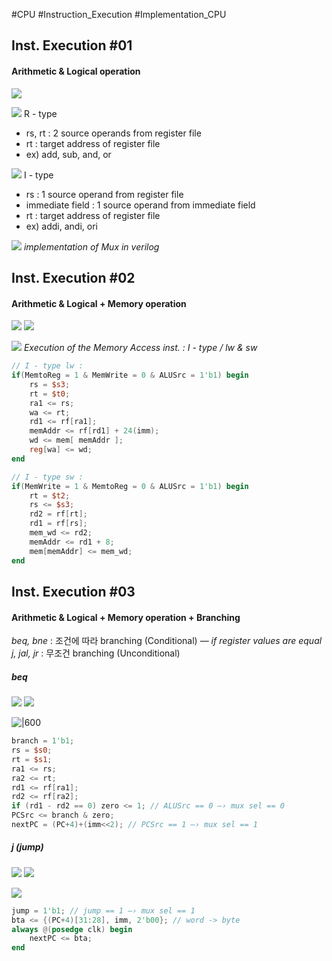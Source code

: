#CPU #Instruction_Execution #Implementation_CPU 

## Inst. Execution #01

#### Arithmetic & Logical operation

![](https://i.imgur.com/ynU4ZZK.png)

![](https://i.imgur.com/4fXxhSo.png)
R - type
- rs, rt : 2 source operands from register file
- rt : target address of register file
- ex) add, sub, and, or

![](https://i.imgur.com/mWFRVe0.png)
I - type
- rs : 1 source operand from register file
- immediate field : 1 source operand from immediate field
- rt : target address of register file
- ex) addi, andi, ori

![](https://i.imgur.com/KAS0oSh.png)
*implementation of Mux in verilog*

## Inst. Execution #02

#### Arithmetic & Logical + Memory operation

![](https://i.imgur.com/T2FrvNZ.png)
![](https://i.imgur.com/dYQhHOj.png)

![](https://i.imgur.com/P6mmAvv.png)
*Execution  of the Memory Access inst. : I - type / lw & sw*

```verilog
// I - type lw :
if(MemtoReg = 1 & MemWrite = 0 & ALUSrc = 1'b1) begin
	rs = $s3;
	rt = $t0;
	ra1 <= rs;
	wa <= rt;
	rd1 <= rf[ra1];
	memAddr <= rf[rd1] + 24(imm);
	wd <= mem[ memAddr ];
	reg[wa] <= wd;
end
```

``` verilog
// I - type sw :
if(MemWrite = 1 & MemtoReg = 0 & ALUSrc = 1'b1) begin
	rt = $t2;
	rs <= $s3;
	rd2 = rf[rt];
	rd1 = rf[rs];
	mem_wd <= rd2;
	memAddr <= rd1 + 8;
	mem[memAddr] <= mem_wd;
end
```

## Inst. Execution #03

#### Arithmetic & Logical + Memory operation + Branching

*beq, bne* : 조건에 따라 branching (Conditional) *— if register values are equal*
*j, jal, jr* : 무조건 branching (Unconditional)

##### beq

![](https://i.imgur.com/0NKHiih.png)
![](https://i.imgur.com/vZ8nkST.png)

![|600](https://i.imgur.com/Jx2dAO0.png)

``` verilog
branch = 1'b1;
rs = $s0;
rt = $s1;
ra1 <= rs;
ra2 <= rt;
rd1 <= rf[ra1];
rd2 <= rf[ra2];
if (rd1 - rd2 == 0) zero <= 1; // ALUSrc == 0 —› mux sel == 0
PCSrc <= branch & zero;
nextPC = (PC+4)+(imm<<2); // PCSrc == 1 —› mux sel == 1
```

##### j (jump)

![](https://i.imgur.com/cNJngML.png)
![](https://i.imgur.com/8leocyK.png)

![](https://i.imgur.com/iqJp2XK.png)

``` verilog
jump = 1'b1; // jump == 1 —› mux sel == 1
bta <= {(PC+4)[31:28], imm, 2'b00}; // word -> byte
always @(posedge clk) begin
	nextPC <= bta;
end
```
